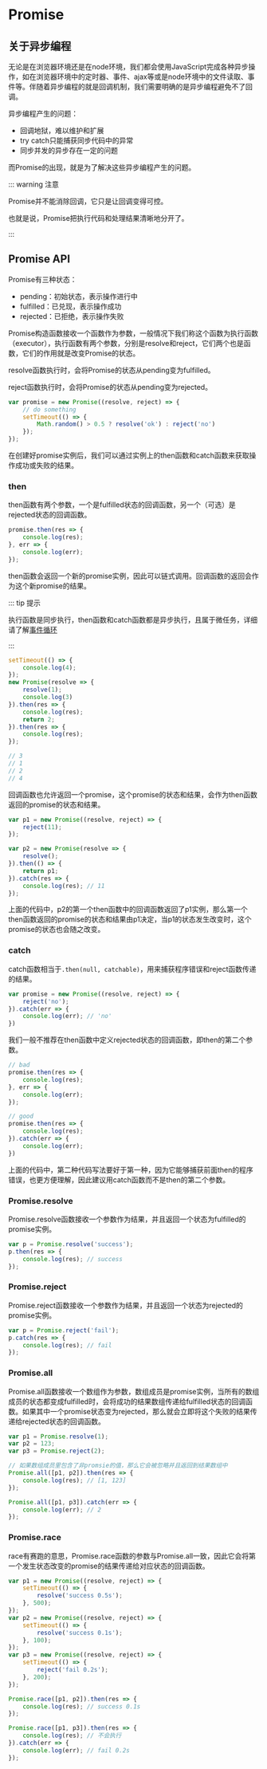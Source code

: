 # Promise

## 关于异步编程

无论是在浏览器环境还是在node环境，我们都会使用JavaScript完成各种异步操作，如在浏览器环境中的定时器、事件、ajax等或是node环境中的文件读取、事件等。伴随着异步编程的就是回调机制，我们需要明确的是异步编程避免不了回调。

异步编程产生的问题：

- 回调地狱，难以维护和扩展
- try catch只能捕获同步代码中的异常
- 同步并发的异步存在一定的问题

而Promise的出现，就是为了解决这些异步编程产生的问题。

::: warning 注意

Promise并不能消除回调，它只是让回调变得可控。

也就是说，Promise把执行代码和处理结果清晰地分开了。

:::

## Promise API

Promise有三种状态：

- pending：初始状态，表示操作进行中
- fulfilled：已兑现，表示操作成功
- rejected：已拒绝，表示操作失败

Promise构造函数接收一个函数作为参数，一般情况下我们称这个函数为执行函数（executor），执行函数有两个参数，分别是resolve和reject，它们两个也是函数，它们的作用就是改变Promise的状态。

resolve函数执行时，会将Promise的状态从pending变为fulfilled。

reject函数执行时，会将Promise的状态从pending变为rejected。

```js
var promise = new Promise((resolve, reject) => {
    // do something
    setTimeout(() => {
        Math.random() > 0.5 ? resolve('ok') : reject('no')
    });
});
```

在创建好promise实例后，我们可以通过实例上的then函数和catch函数来获取操作成功或失败的结果。

### then

then函数有两个参数，一个是fulfilled状态的回调函数，另一个（可选）是rejected状态的回调函数。

```js
promise.then(res => {
	console.log(res);
}, err => {
	console.log(err);
});
```

then函数会返回一个新的promise实例，因此可以链式调用。回调函数的返回会作为这个新promise的结果。

::: tip 提示

执行函数是同步执行，then函数和catch函数都是异步执行，且属于微任务，详细请了解[事件循环](./事件循环EventLoop)

:::

```js
setTimeout(() => {
    console.log(4);
});
new Promise(resolve => { 
    resolve(1);
    console.log(3)
}).then(res => {
	console.log(res);
	return 2;
}).then(res => {
	console.log(res);
});

// 3
// 1
// 2
// 4
```

回调函数也允许返回一个promise，这个promise的状态和结果，会作为then函数返回的promise的状态和结果。

```js
var p1 = new Promise((resolve, reject) => {
    reject(11);
});

var p2 = new Promise(resolve => {
    resolve();
}).then(() => {
    return p1;
}).catch(res => {
    console.log(res); // 11
});
```

上面的代码中，p2的第一个then函数中的回调函数返回了p1实例，那么第一个then函数返回的promise的状态和结果由p1决定，当p1的状态发生改变时，这个promise的状态也会随之改变。

### catch

catch函数相当于`.then(null, catchable)`，用来捕获程序错误和reject函数传递的结果。

```js
var promise = new Promise((resolve, reject) => {
	reject('no');
}).catch(err => {
	console.log(err); // 'no'
})
```

我们一般不推荐在then函数中定义rejected状态的回调函数，即then的第二个参数。

```js
// bad
promise.then(res => {
    console.log(res);
}, err => {
    console.log(err);
});

// good
promise.then(res => {
    console.log(res);
}).catch(err => {
    console.log(err);
})
```

上面的代码中，第二种代码写法要好于第一种，因为它能够捕获前面then的程序错误，也更方便理解，因此建议用catch函数而不是then的第二个参数。

### Promise.resolve

Promise.resolve函数接收一个参数作为结果，并且返回一个状态为fulfilled的promise实例。

```js
var p = Promise.resolve('success');
p.then(res => {
	console.log(res); // success
});
```

### Promise.reject

Promise.reject函数接收一个参数作为结果，并且返回一个状态为rejected的promise实例。

```js
var p = Promise.reject('fail');
p.catch(res => {
	console.log(res); // fail
});
```

### Promise.all

Promise.all函数接收一个数组作为参数，数组成员是promise实例，当所有的数组成员的状态都变成fulfilled时，会将成功的结果数组传递给fulfilled状态的回调函数。如果其中一个promise状态变为rejected，那么就会立即将这个失败的结果传递给rejected状态的回调函数。

```js
var p1 = Promise.resolve(1);
var p2 = 123;
var p3 = Promise.reject(2);

// 如果数组成员里包含了非promsie的值，那么它会被忽略并且返回到结果数组中
Promise.all([p1, p2]).then(res => {
	console.log(res); // [1, 123]
});

Promise.all([p1, p3]).catch(err => {
    console.log(err); // 2
});
```

### Promise.race

race有赛跑的意思，Promise.race函数的参数与Promise.all一致，因此它会将第一个发生状态改变的promise的结果传递给对应状态的回调函数。

```js
var p1 = new Promise((resolve, reject) => {
    setTimeout(() => {
        resolve('success 0.5s');
    }, 500);
});
var p2 = new Promise((resolve, reject) => {
    setTimeout(() => {
        resolve('success 0.1s');
    }, 100);
});
var p3 = new Promise((resolve, reject) => {
    setTimeout(() => {
        reject('fail 0.2s');
    }, 200);
});

Promise.race([p1, p2]).then(res => {
	console.log(res); // success 0.1s
});

Promise.race([p1, p3]).then(res => {
    console.log(res); // 不会执行
}).catch(err => {
    console.log(err); // fail 0.2s
});
```

